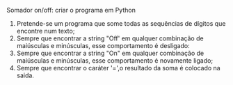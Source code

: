 Somador on/off: criar o programa em Python
1. Pretende-se um programa que some todas as sequências de dígitos que encontre num texto;
2. Sempre que encontrar a string "Off' em qualquer combinação de maiúsculas e minúsculas, esse comportamento é desligado:
3. Sempre que encontrar a string "On" em qualquer combinação de maiúsculas e minúsculas, esse comportamento é novamente ligado;
4. Sempre que encontrar o caráter '=',o resultado da soma é colocado na saida.